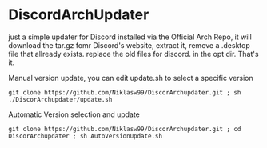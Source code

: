 # DiscordArchUpdater
just a simple updater for Discord installed via the Official Arch Repo, 
it will download the tar.gz fomr Discord's website,
extract it, 
remove a .desktop file that allready exists.
replace the old files for discord. in the opt dir.
That's it.


Manual version update, you can edit update.sh to select a specific version

```
git clone https://github.com/Niklasw99/DiscorArchupdater.git ; sh ./DiscorArchupdater/update.sh
```


Automatic Version selection and update
```
git clone https://github.com/Niklasw99/DiscorArchupdater.git ; cd DiscorArchupdater ; sh AutoVersionUpdate.sh
